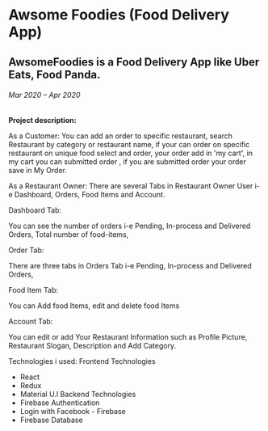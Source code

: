 # Awsome Foodies (Food Delivery App)
## AwsomeFoodies is a Food Delivery App like Uber Eats, Food Panda.
###### Mar 2020 – Apr 2020

**Project description:**


As a Customer:
You can add an order to specific restaurant, search Restaurant by category or restaurant name, if your can order on specific restaurant on unique food select and order, your order add in 'my cart', in my cart you can submitted order , if you are submitted order your order save in My Order.

As a Restaurant Owner:
There are several Tabs in Restaurant Owner User i-e Dashboard, Orders, Food Items and Account.

Dashboard Tab:

You can see the number of orders i-e Pending, In-process and Delivered Orders, Total number of food-items,

Order Tab:

There are three tabs in Orders Tab i-e Pending, In-process and Delivered Orders,

Food Item Tab:

You can Add food Items, edit and delete food Items

Account Tab:

You can edit or add Your Restaurant Information such as Profile Picture, Restaurant Slogan, Description and Add Category.


Technologies i used:
Frontend Technologies
* React
* Redux
* Material U.I
Backend Technologies
* Firebase Authentication
* Login with Facebook - Firebase
* Firebase Database

